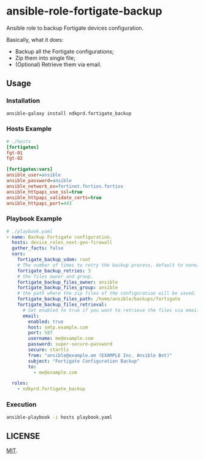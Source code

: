 # ansible-role-fortigate-backup

Ansible role to backup Fortigate devices configuration.

Basically, what it does:
- Backup all the Fortigate configurations;
- Zip them into single file;
- (Optional) Retrieve them via email.

## Usage

### Installation

```bash
ansible-galaxy install ndkprd.fortigate_backup
```

### Hosts Example

```ini
# ./hosts
[fortigates]
fgt-01
fgt-02

[fortigates:vars]
ansible_user=ansible
ansible_password=ansible
ansible_network_os=fortinet.fortios.fortios
ansible_httpapi_use_ssl=true
ansible_httpapi_validate_certs=true
ansible_httpapi_port=443
```

### Playbook Example

```yaml
# ./playbook.yaml
- name: Backup Fortigate configuration.
  hosts: device_roles_next-gen-firewall
  gather_facts: false
  vars:
    fortigate_backup_vdom: root
    # The number of times to retry the backup process, default to none/omit.
    fortigate_backup_retries: 3
    # the files owner and group.
    fortigate_backup_files_owner: ansible
    fortigate_backup_files_group: ansible
    # the path where the zip files of the configuration will be saved.
    fortigate_backup_files_path: /home/ansible/backups/fortigate
    fortigate_backup_files_retrieval:
      # Set enabled to true if you want to retrieve the files via email.
      email:
        enabled: true
        host: smtp.example.com
        port: 587
        username: me@example.com
        password: super-secure-password
        secure: startls
        from: "ansible@example.om (EXAMPLE Inc. Ansible Bot)"
        subject: "Fortigate Configuration Backup"
        to:
          - me@example.com

  roles:
    - ndkprd.fortigate_backup
```

### Execution

```bash
ansible-playbook -i hosts playbook.yaml
```

## LICENSE

[MIT](LICENSE).
